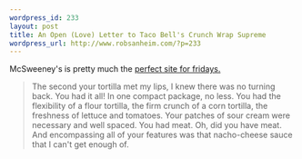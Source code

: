 ```yaml
--- 
wordpress_id: 233
layout: post
title: An Open (Love) Letter to Taco Bell's Crunch Wrap Supreme
wordpress_url: http://www.robsanheim.com/?p=233
---
```

McSweeney's is pretty much the <a href="http://www.mcsweeneys.net/links/openletters/3crunchwrap.html">perfect site for fridays.</a>

<blockquote>The second your tortilla met my lips, I knew there was no turning back. You had it all! In one compact package, no less. You had the flexibility of a flour tortilla, the firm crunch of a corn tortilla, the freshness of lettuce and tomatoes. Your patches of sour cream were necessary and well spaced. You had meat. Oh, did you have meat. And encompassing all of your features was that nacho-cheese sauce that I can't get enough of.</blockquote>
